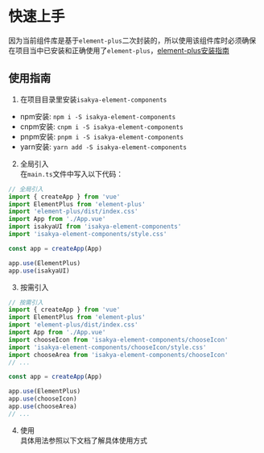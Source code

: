 # 快速上手
因为当前组件库是基于`element-plus`二次封装的，所以使用该组件库时必须确保在项目当中已安装和正确使用了`element-plus`，[element-plus安装指南](https://element-plus.org/zh-CN/guide/installation.html)

## 使用指南
1. 在项目目录里安装`isakya-element-components`
 - npm安装: `npm i -S isakya-element-components`
 - cnpm安装: `cnpm i -S isakya-element-components`
 - pnpm安装: `pnpm i -S isakya-element-components`
 - yarn安装: `yarn add -S isakya-element-components` 


2. 全局引入  
在`main.ts`文件中写入以下代码：
``` js
// 全局引入
import { createApp } from 'vue'
import ElementPlus from 'element-plus'
import 'element-plus/dist/index.css'
import App from './App.vue'
import isakyaUI from 'isakya-element-components'
import 'isakya-element-components/style.css'

const app = createApp(App)

app.use(ElementPlus)
app.use(isakyaUI)
```

3. 按需引入
``` js
// 按需引入
import { createApp } from 'vue'
import ElementPlus from 'element-plus'
import 'element-plus/dist/index.css'
import App from './App.vue'
import chooseIcon from 'isakya-element-components/chooseIcon'
import 'isakya-element-components/chooseIcon/style.css'
import chooseArea from 'isakya-element-components/chooseIcon'
// ...

const app = createApp(App)

app.use(ElementPlus)
app.use(chooseIcon)
app.use(chooseArea)
// ...
```

4. 使用  
具体用法参照以下文档了解具体使用方式